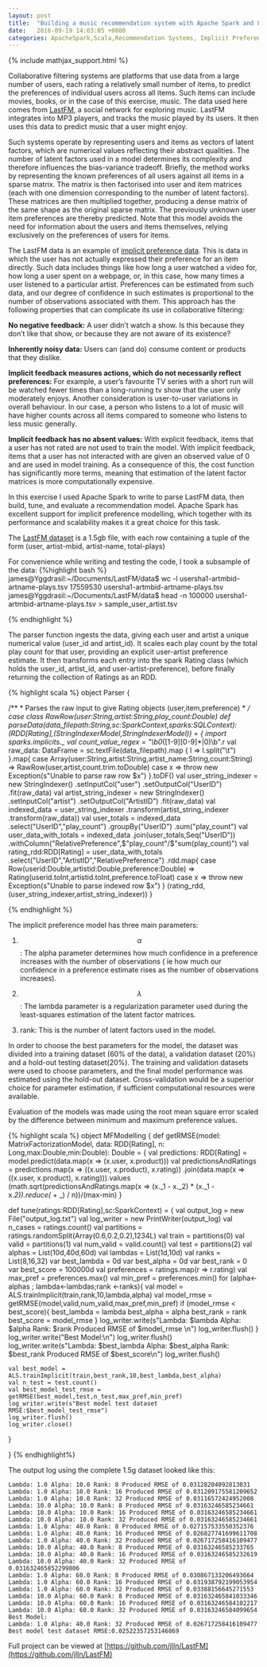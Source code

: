 ```yaml
---
layout: post
title:  "Building a music recommendation system with Apache Spark and LastFM data"
date:   2016-09-19 14:03:05 +0800
categories: ApacheSpark,Scala,Recommendation Systems, Implicit Preference Modelling
---
```

{% include mathjax_support.html %}

Collaborative filtering systems are platforms that use data from a large number of users, each rating a relatively small number of items, to predict the preferences of individual users across all items. Such items can include movies, books, or in the case of this exercise, music. The data used here comes from [LastFM](http://www.last.fm/), a social network for exploring music. LastFM integrates into MP3 players, and tracks the music played by its users. It then uses this data to predict music that a user might enjoy.


Such systems operate by representing users and items as vectors of latent factors, which are numerical values reflecting their abstract qualities. The number of latent factors used in a model determines its complexity and therefore influences the bias-variance tradeoff. Briefly, the method works by representing the known preferences of all users against all items in a sparse matrix. The matrix is then factorised into user and item matrices (each with one dimension corresponding to the number of latent factors). These matrices are then multiplied together, producing a dense matrix of the same shape as the original sparse matrix. The previously unknown user item preferences are thereby predicted. Note that this model avoids the need for information about the users and items themselves, relying exclusively on the preferences of users for items.

The LastFM data is an example of [implicit preference data](http://yifanhu.net/PUB/cf.pdf). This is data in which the user has not actually expressed their preference for an item directly. Such data includes things like how long a user watched a video for, how long a user spent on a webpage, or, in this case, how many times a user listened to a particular artist. Preferences can be estimated from such data, and our degree of confidence in such estimates is proportional to the number of observations associated with them. This approach has the following properties that can complicate its use in collaborative filtering:

<b>No negative feedback:</b> A user didn’t watch a show. Is this because they don’t like that show, or because they are not aware of its existence?

<b>Inherently noisy data:</b> Users can (and do) consume content or products that they dislike.

<b>Implicit feedback measures actions, which do not necessarily reflect preferences:</b> For example, a user’s favourite TV series with a short run will be watched fewer times than a long-running tv show that the user only moderately enjoys. Another consideration is user-to-user variations in overall behaviour. In our case, a person who listens to a lot of music will have higher counts across all items compared to someone who listens to less music generally.

<b>Implicit feedback has no absent values:</b> With explicit feedback, items that a user has not rated are not used to train the model. With implicit feedback, items that a user has not interacted with are given an observed value of 0 and are used in model training. As a consequence of this, the cost function has significantly more terms, meaning that estimation of the latent factor matrices is more computationally expensive.


In this exercise I used Apache Spark to write to parse LastFM data, then build, tune, and evaluate a recommendation model. Apache Spark has excellent support for implicit preference modelling, which together with its performance and scalability makes it a great choice for this task.

The [LastFM dataset](http://www.dtic.upf.edu/~ocelma/MusicRecommendationDataset/index.html) is a 1.5gb file, with each row containing a tuple of the form (user, artist-mbid, artist-name, total-plays)



For convenience while writing and testing the code, I took a subsample of the data:
{%highlight bash %}
james@Yggdrasil:~/Documents/LastFM/data$ wc -l usersha1-artmbid-artname-plays.tsv 
17559530 usersha1-artmbid-artname-plays.tsv
james@Yggdrasil:~/Documents/LastFM/data$ head -n 100000 usersha1-artmbid-artname-plays.tsv > sample_user_artist.tsv

{% endhighlight %}

The parser function ingests the data, giving each user and artist a unique numerical value (user_id and artist_id). It scales each play count by the total play count for that user, providing an explicit user-artist preference estimate.
It then transforms each entry into the spark Rating class (which holds the user_id, artist_id, and user-artist-preference), before finally returning the collection of Ratings as an RDD.

{% highlight scala %}
object Parser {

  /**
    * Parses the raw input to give Rating objects (user,item,preference)
    *
    */
  case class RawRow(user:String,artist:String,play_count:Double)
  def parseData(data_filepath:String,sc:SparkContext,sparks:SQLContext):(RDD[Rating],(StringIndexerModel,StringIndexerModel)) = {
    import sparks.implicits._
    val count_value_regex = "\b0*([1-9][0-9]*|0)\b".r
    val raw_data: DataFrame = sc.textFile(data_filepath).map {
      l => l.split("\t")
    }.map{
      case Array(user:String,artist:String,artist_name:String,count:String)
      => RawRow(user,artist,count.trim.toDouble)
      case x => throw new Exception(s"Unable to parse raw row $x")
    }.toDF()
    val user_string_indexer = new StringIndexer()
      .setInputCol("user")
      .setOutputCol("UserID")
      .fit(raw_data)
    val artist_string_indexer = new StringIndexer()
        .setInputCol("artist")
        .setOutputCol("ArtistID")
        .fit(raw_data)
    val indexed_data = user_string_indexer
      .transform(artist_string_indexer
        .transform(raw_data))
    val user_totals = indexed_data
      .select("UserID","play_count")
      .groupBy("UserID")
      .sum("play_count")
    val user_data_with_totals = indexed_data
      .join(user_totals,Seq("UserID"))
      .withColumn("RelativePreference",$"play_count"/$"sum(play_count)")
    val rating_rdd:RDD[Rating] = user_data_with_totals
      .select("UserID","ArtistID","RelativePreference")
      .rdd.map{
      case Row(userid:Double,artistid:Double,preference:Double)
      => Rating(userid.toInt,artistid.toInt,preference.toFloat)
      case x => throw new Exception(s"Unable to parse indexed row $x")
    }
    (rating_rdd,(user_string_indexer,artist_string_indexer))
  }

{% endhighlight %}

The implicit preference model has three main parameters: 

1. $$\alpha$$  : The alpha parameter determines how much confidence in a preference increases with the number of observations ( ie how much our confidence in a preference estimate rises as the number of observations increases).

2. $$\lambda$$ : The lambda parameter is a regularization parameter used during the least-squares estimation of the latent factor matrices.

3. rank: This is the number of latent factors used in the model.

In order to choose the best parameters for the model, the dataset was divided into a training dataset (60% of the data), a validation dataset (20%) and a hold-out testing dataset(20%). The training and validation datasets were used to choose parameters, and the final model performance was estimated using the hold-out dataset. Cross-validation would be a superior choice for parameter estimation, if sufficient computational resources were available.

Evaluation of the models was made using the root mean square error scaled by the difference between minimum and maximum preference values.

{% highlight scala %}
object MFModelling {
  def getRMSE(model: MatrixFactorizationModel, data: RDD[Rating], n: Long,max:Double,min:Double): Double = {
    val predictions: RDD[Rating] = model.predict(data.map(x => (x.user, x.product)))
    val predictionsAndRatings = predictions.map(x => ((x.user, x.product), x.rating))
      .join(data.map(x => ((x.user, x.product), x.rating))).values
    (math.sqrt(predictionsAndRatings.map(x => (x._1 - x._2) * (x._1 - x._2)).reduce(_ + _) / n))/(max-min)
  }

  def tune(ratings:RDD[Rating],sc:SparkContext) = {
    val output_log = new File("output_log.txt")
    val log_writer = new PrintWriter(output_log)
    val n_cases = ratings.count()
    val partitions = ratings.randomSplit(Array(0.6,0.2,0.2),1234L)
    val train = partitions(0)
    val valid = partitions(1)
    val num_valid = valid.count()
    val test = partitions(2)
    val alphas = List(10d,40d,60d)
    val lambdas = List(1d,10d)
    val ranks = List(8,16,32)
    var best_lambda = 0d
    var best_alpha = 0d
    var best_rank = 0
    var best_score = 100000d
    val preferences = ratings.map(r => r.rating)
    val max_pref = preferences.max()
    val min_pref = preferences.min()
    for (alpha<-alphas ; lambda<-lambdas;rank <-ranks){
      val model = ALS.trainImplicit(train,rank,10,lambda,alpha)
      val model_rmse = getRMSE(model,valid,num_valid,max_pref,min_pref)
      if (model_rmse < best_score){
        best_lambda = lambda
        best_alpha = alpha
        best_rank = rank
        best_score = model_rmse
      }
      log_writer.write(s"Lambda: $lambda Alpha: $alpha Rank: $rank Produced RMSE of $model_rmse \n")
      log_writer.flush()
    }
    log_writer.write("Best Model:\n")
    log_writer.flush()
    log_writer.write(s"Lambda: $best_lambda Alpha: $best_alpha Rank: $best_rank Produced RMSE of $best_score\n")
    log_writer.flush()

    val best_model = ALS.trainImplicit(train,best_rank,10,best_lambda,best_alpha)
    val n_test = test.count()
    val best_model_test_rmse = getRMSE(best_model,test,n_test,max_pref,min_pref)
    log_writer.write(s"Best model test dataset RMSE:$best_model_test_rmse")
    log_writer.flush()
    log_writer.close()
  }

}
{% endhighlight%}

The output log using the complete 1.5g dataset looked like this:

~~~~~
Lambda: 1.0 Alpha: 10.0 Rank: 8 Produced RMSE of 0.03128204092813031 
Lambda: 1.0 Alpha: 10.0 Rank: 16 Produced RMSE of 0.031209175581209652 
Lambda: 1.0 Alpha: 10.0 Rank: 32 Produced RMSE of 0.03116572424952008 
Lambda: 10.0 Alpha: 10.0 Rank: 8 Produced RMSE of 0.03163246585234661 
Lambda: 10.0 Alpha: 10.0 Rank: 16 Produced RMSE of 0.03163246585234661 
Lambda: 10.0 Alpha: 10.0 Rank: 32 Produced RMSE of 0.03163246585234661 
Lambda: 1.0 Alpha: 40.0 Rank: 8 Produced RMSE of 0.027157533550352376 
Lambda: 1.0 Alpha: 40.0 Rank: 16 Produced RMSE of 0.026827741699611708 
Lambda: 1.0 Alpha: 40.0 Rank: 32 Produced RMSE of 0.026717258416109477 
Lambda: 10.0 Alpha: 40.0 Rank: 8 Produced RMSE of 0.03163246585233765 
Lambda: 10.0 Alpha: 40.0 Rank: 16 Produced RMSE of 0.03163246585232619 
Lambda: 10.0 Alpha: 40.0 Rank: 32 Produced RMSE of 0.031632465852299806 
Lambda: 1.0 Alpha: 60.0 Rank: 8 Produced RMSE of 0.030867133206493664 
Lambda: 1.0 Alpha: 60.0 Rank: 16 Produced RMSE of 0.031938792199053954 
Lambda: 1.0 Alpha: 60.0 Rank: 32 Produced RMSE of 0.03388156645271553 
Lambda: 10.0 Alpha: 60.0 Rank: 8 Produced RMSE of 0.031632465841033346 
Lambda: 10.0 Alpha: 60.0 Rank: 16 Produced RMSE of 0.03163246584102217 
Lambda: 10.0 Alpha: 60.0 Rank: 32 Produced RMSE of 0.03163246584099654 
Best Model:
Lambda: 1.0 Alpha: 40.0 Rank: 32 Produced RMSE of 0.026717258416109477
Best model test dataset RMSE:0.02522357253146869
~~~~~

Full project can be viewed at [https://github.com/jlln/LastFM](https://github.com/jlln/LastFM)








